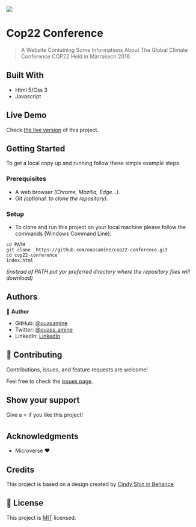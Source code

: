

![](https://img.shields.io/badge/Microverse-blueviolet)

# Cop22 Conference

> A Website Containing Some Informations About The Global Climate Conference COP22 Held in Marrakech 2016.


## Built With

- Html 5/Css 3
- Javascript

## Live Demo

Check [the live version](https://ouasamine.github.io/cop22-conference/) of this project.

## Getting Started

To get a local copy up and running follow these simple example steps.

### Prerequisites

  - A web browser _(Chrome, Mozilla, Edge...)_.
  - Git _(optional: to clone the repository)_.

### Setup

  - To clone and run this project on your local machine please follow the commands (Windows Command Line):
  ```
  cd PATH 
  git clone _https://github.com/ouasamine/cop22-conference.git
  cd cop22-conference
  index.html 
  ```
  _(instead of PATH put yor preferred directory where the repository files will download)_


## Authors

👤 **Author**

- GitHub: [@ouasamine](https://github.com/ouasamine)
- Twitter: [@ouass_amine](https://twitter.com/ouass_amine)
- LinkedIn: [LinkedIn](https://www.linkedin.com/in/amine-ouassef-314686214/)

## 🤝 Contributing

Contributions, issues, and feature requests are welcome!

Feel free to check the [issues page](../../issues/).

## Show your support

Give a ⭐️ if you like this project!

## Acknowledgments

- Microverse :heart:

## Credits

This project is based on a design created by [Cindy Shin in Behance](https://www.behance.net/adagio07).

## 📝 License

This project is [MIT](./LICENSE) licensed.
